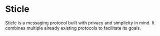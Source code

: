 # Sticle

Sticle is a messaging protocol built with privacy and simplicity in mind. It
combines multiple already existing protocols to facilitate its goals.